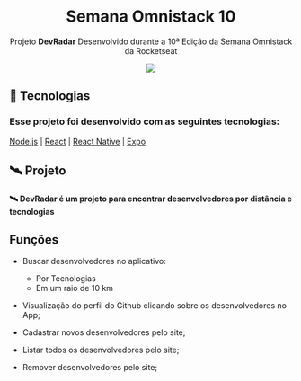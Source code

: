 <h1 align="center">Semana Omnistack 10</h1>
<p align="center">Projeto <strong>DevRadar</strong> Desenvolvido durante a 10ª Edição da Semana Omnistack da Rocketseat</p>

<p align="center">
    <a aria-label="License" href="LICENSE.md">
  	  <img src="https://img.shields.io/badge/license-MIT-brightgreen"></img>
    </a>
 </p> 

## :rocket: Tecnologias

### Esse projeto foi desenvolvido com as seguintes tecnologias:

[Node.js](https://nodejs.org/en/)
| [React](https://reactjs.org)
| [React Native](https://facebook.github.io/react-native/)
| [Expo](https://expo.io/)

## 🛰 Projeto

#### 🛰 DevRadar é um projeto para encontrar desenvolvedores por distância e tecnologias

## Funções

* Buscar desenvolvedores no aplicativo:
    * Por Tecnologias
    * Em um raio de 10 km

* Visualização do perfil do Github clicando sobre os desenvolvedores no App;

* Cadastrar novos desenvolvedores pelo site;
* Listar todos os desenvolvedores pelo site;
* Remover desenvolvedores pelo site;

